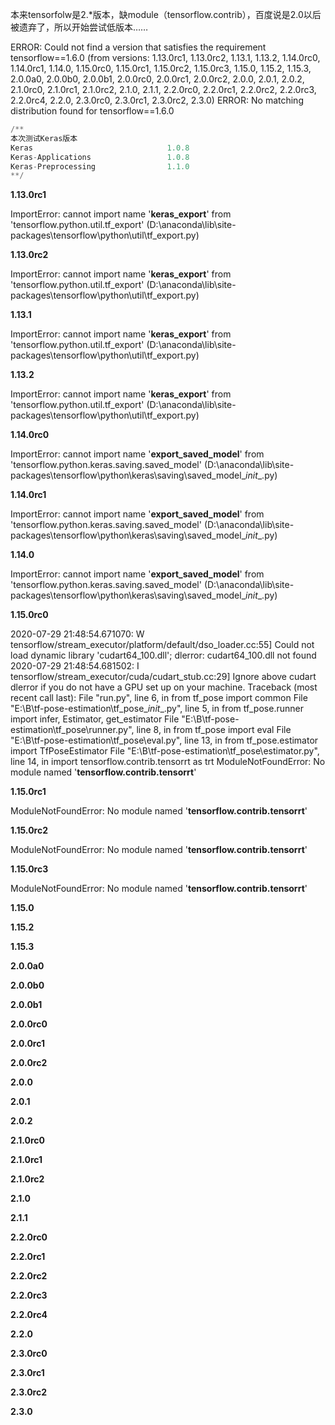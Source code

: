 本来tensorfolw是2.*版本，缺module（tensorflow.contrib），百度说是2.0以后被遗弃了，所以开始尝试低版本……

ERROR: Could not find a version that satisfies the requirement tensorflow==1.6.0 (from versions: 1.13.0rc1, 1.13.0rc2, 1.13.1, 1.13.2, 1.14.0rc0, 1.14.0rc1, 1.14.0, 1.15.0rc0, 1.15.0rc1, 1.15.0rc2, 1.15.0rc3, 1.15.0, 1.15.2, 1.15.3, 2.0.0a0, 2.0.0b0, 2.0.0b1, 2.0.0rc0, 2.0.0rc1, 2.0.0rc2, 2.0.0, 2.0.1, 2.0.2, 2.1.0rc0, 2.1.0rc1, 2.1.0rc2, 2.1.0, 2.1.1, 2.2.0rc0, 2.2.0rc1, 2.2.0rc2, 2.2.0rc3, 2.2.0rc4, 2.2.0, 2.3.0rc0, 2.3.0rc1, 2.3.0rc2, 2.3.0)
ERROR: No matching distribution found for tensorflow==1.6.0

```python
/**
本次测试Keras版本
Keras                              1.0.8
Keras-Applications                 1.0.8
Keras-Preprocessing                1.1.0
**/
```

**1.13.0rc1**

ImportError: cannot import name '**keras_export**' from 'tensorflow.python.util.tf_export' (D:\anaconda\lib\site-packages\tensorflow\python\util\tf_export.py)

**1.13.0rc2**

ImportError: cannot import name '**keras_export**' from 'tensorflow.python.util.tf_export' (D:\anaconda\lib\site-packages\tensorflow\python\util\tf_export.py)

**1.13.1**

ImportError: cannot import name '**keras_export**' from 'tensorflow.python.util.tf_export' (D:\anaconda\lib\site-packages\tensorflow\python\util\tf_export.py)

**1.13.2**

ImportError: cannot import name '**keras_export**' from 'tensorflow.python.util.tf_export' (D:\anaconda\lib\site-packages\tensorflow\python\util\tf_export.py)

**1.14.0rc0**

ImportError: cannot import name '**export_saved_model**' from 'tensorflow.python.keras.saving.saved_model' (D:\anaconda\lib\site-packages\tensorflow\python\keras\saving\saved_model\__init__.py)

**1.14.0rc1**

ImportError: cannot import name '**export_saved_model**' from 'tensorflow.python.keras.saving.saved_model' (D:\anaconda\lib\site-packages\tensorflow\python\keras\saving\saved_model\__init__.py)

**1.14.0**

ImportError: cannot import name '**export_saved_model**' from 'tensorflow.python.keras.saving.saved_model' (D:\anaconda\lib\site-packages\tensorflow\python\keras\saving\saved_model\__init__.py)

**1.15.0rc0**

2020-07-29 21:48:54.671070: W tensorflow/stream_executor/platform/default/dso_loader.cc:55] Could not load dynamic library 'cudart64_100.dll'; dlerror: cudart64_100.dll not found
2020-07-29 21:48:54.681502: I tensorflow/stream_executor/cuda/cudart_stub.cc:29] Ignore above cudart dlerror if you do not have a GPU set up on your machine.
Traceback (most recent call last):
  File "run.py", line 6, in <module>
    from tf_pose import common
  File "E:\B\tf-pose-estimation\tf_pose\__init__.py", line 5, in <module>
    from tf_pose.runner import infer, Estimator, get_estimator
  File "E:\B\tf-pose-estimation\tf_pose\runner.py", line 8, in <module>
    from tf_pose import eval
  File "E:\B\tf-pose-estimation\tf_pose\eval.py", line 13, in <module>
    from tf_pose.estimator import TfPoseEstimator
  File "E:\B\tf-pose-estimation\tf_pose\estimator.py", line 14, in <module>
    import tensorflow.contrib.tensorrt as trt
ModuleNotFoundError: No module named '**tensorflow.contrib.tensorrt**'

**1.15.0rc1**

ModuleNotFoundError: No module named '**tensorflow.contrib.tensorrt**'

**1.15.0rc2**

ModuleNotFoundError: No module named '**tensorflow.contrib.tensorrt**'

**1.15.0rc3**

ModuleNotFoundError: No module named '**tensorflow.contrib.tensorrt**'

**1.15.0**



**1.15.2**

**1.15.3**

**2.0.0a0**

**2.0.0b0**

**2.0.0b1**

**2.0.0rc0**

**2.0.0rc1**

**2.0.0rc2**

**2.0.0**

**2.0.1**

**2.0.2**

**2.1.0rc0**

**2.1.0rc1**

**2.1.0rc2**

**2.1.0**

**2.1.1**

**2.2.0rc0**

**2.2.0rc1**

**2.2.0rc2**

**2.2.0rc3**

**2.2.0rc4**

**2.2.0**

**2.3.0rc0**

**2.3.0rc1**

**2.3.0rc2**

**2.3.0**




